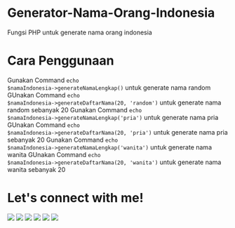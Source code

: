 # Generator-Nama-Orang-Indonesia
Fungsi PHP untuk generate nama orang indonesia

# Cara Penggunaan
Gunakan Command <code>echo $namaIndonesia->generateNamaLengkap()</code> untuk generate nama random
GUnakan Command <code>echo $namaIndonesia->generateDaftarNama(20, 'random')</code> untuk generate nama random sebanyak 20
Gunakan Command <code>echo $namaIndonesia->generateNamaLengkap('pria')</code> untuk generate nama pria
GUnakan Command <code>echo $namaIndonesia->generateDaftarNama(20, 'pria')</code> untuk generate nama pria sebanyak 20
Gunakan Command <code>echo $namaIndonesia->generateNamaLengkap('wanita')</code> untuk generate nama wanita
GUnakan Command <code>echo $namaIndonesia->generateDaftarNama(20, 'wanita')</code> untuk generate nama wanita sebanyak 20

# Let's connect with me!
<p>
    <a href="https://wafarifki.github.io" target="_blank"><img src="https://img.shields.io/badge/Website-https://wafarifki.github.io-blue?" /></a>
    <a href="https://wafarifki.com" target="_blank"><img src="https://img.shields.io/badge/Website-https://wafarifki.com-blue?" /></a>
    <a href="https://www.linkedin.com/in/wafarifqi" target="_blank"><img src="https://img.shields.io/badge/Linkedin-WafaRifkiAnafin_-blue" /></a>
    <a href="https://facebook.com/wafarifkianafin" target="_blank"><img src="https://img.shields.io/badge/Facebook-wafarifkianafin-blue" /></a>
    <a href="https://instagram.com/wafarifki_" target="_blank"><img src="https://img.shields.io/badge/Instagram-@wafarifki_-blue" /></a>
    <a href="https://github.com/wafarifki/wafarifki/raw/main/CV_WafaRifqiAnafin.pdf" target="_blank"><img src="https://img.shields.io/badge/Download-CV_-blue" /></a>
</p>
